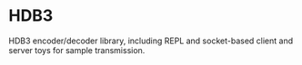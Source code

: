 # HDB3
HDB3 encoder/decoder library, including REPL and socket-based client and server toys for sample transmission.
